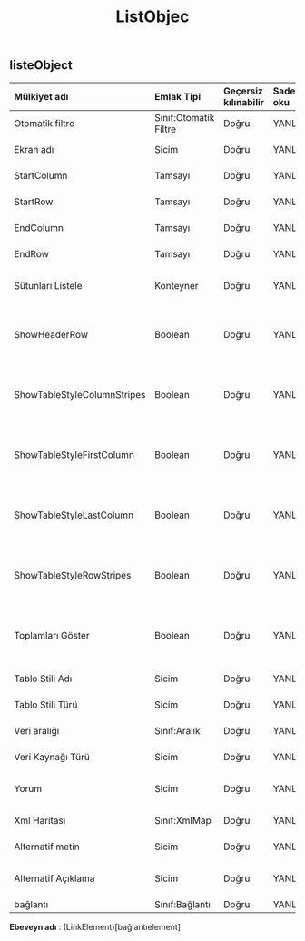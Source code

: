 ﻿---
title: ListObjec
second_title: Aspose.Cells Cloud Documen
type: docs
url: /tr/specification/model/listobject/
description: "Aspose.Cells Bulut modeli spesifikasyonu: ListObject. Açma, oluşturma, düzenleme, bölme, birleştirme, karşılaştırma ve dönüştürme gibi özelliklerle Excel ve diğer elektronik tablo belgelerini zahmetsizce yönetin"
weight: 50
---
## **listeObject**

 

| Mülkiyet adı| Emlak Tipi| Geçersiz kılınabilir| Sadece oku| Varsayılan değer| Tanım|
|:- |:- |:- |:- |:- |:- |
| Otomatik filtre| Sınıf:Otomatik Filtre| Doğru| YANLIŞ|| Otomatik filtre alır.|
| Ekran adı| Sicim| Doğru| YANLIŞ|| Görünen adı alır ve ayarlar.|
| StartColumn| Tamsayı| Doğru| YANLIŞ|| Aralığın başlangıç sütununu alır.|
| StartRow| Tamsayı| Doğru| YANLIŞ|| Aralığın başlangıç satırını alır.|
| EndColumn| Tamsayı| Doğru| YANLIŞ||Aralığın bitiş sütununu alır.|
| EndRow| Tamsayı| Doğru| YANLIŞ|| Aralığın son satırını alır.|
| Sütunları Listele| Konteyner| Doğru| YANLIŞ|| ListObject'in ListColumns'unu alır.|
| ShowHeaderRow| Boolean| Doğru| YANLIŞ|| Bu ListObject'in başlık satırını gösterip göstermeyeceğini alır ve ayarlar.|
| ShowTableStyleColumnStripes| Boolean| Doğru| YANLIŞ|| Sütun şeridi biçimlendirmesinin uygulanıp uygulanmadığını gösterir.|
| ShowTableStyleFirstColumn| Boolean| Doğru| YANLIŞ|| Tablodaki ilk sütuna stilin uygulanıp uygulanmayacağını belirtir.|
| ShowTableStyleLastColumn| Boolean| Doğru| YANLIŞ|| Tablodaki son sütuna stilin uygulanıp uygulanmayacağını belirtir.|
| ShowTableStyleRowStripes| Boolean| Doğru| YANLIŞ|| Satır şerit biçimlendirmesinin uygulanıp uygulanmadığını gösterir.|
| Toplamları Göster| Boolean| Doğru| YANLIŞ|| Bu ListObject'in toplam satırı gösterip göstermeyeceğini alır ve ayarlar.|
| Tablo Stili Adı| Sicim| Doğru| YANLIŞ|| Tablo stili adını alır ve ayarlar.|
| Tablo Stili Türü| Sicim| Doğru| YANLIŞ|| Gets ve yerleşik tablo stili.|
| Veri aralığı| Sınıf:Aralık| Doğru| YANLIŞ|| ListObject'in veri aralığını alır.|
| Veri Kaynağı Türü| Sicim| Doğru| YANLIŞ|| Tablonun veri kaynağı türünü alır.|
| Yorum| Sicim| Doğru| YANLIŞ|| Tablonun yorumunu alır ve ayarlar.|
|Xml Haritası| Sınıf:XmlMap| Doğru| YANLIŞ|| Bu liste için bir kullanılır.|
| Alternatif metin| Sicim| Doğru| YANLIŞ|| Alternatif metni alır ve ayarlar.|
| Alternatif Açıklama| Sicim| Doğru| YANLIŞ|| Alternatif açıklamayı alır ve ayarlar.|
| bağlantı| Sınıf:Bağlantı| Doğru| YANLIŞ|||

**Ebeveyn adı** : (LinkElement)[bağlantıelement]